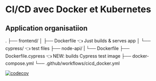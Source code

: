 # CI/CD avec Docker et Kubernetes
## Application organisatiion
.
├── frontend/
│   ├── Dockerfile        👈 Just builds & serves app
│   └── cypress/          👈 test files
├── node-api/
|   └── Dockerfile
├── Dockerfile.cypress    👈 NEW: builds Cypress test image
├── docker-compose.yml
└── .github/workflows/cicd_docker.yml

[![codecov](https://codecov.io/gh/anouvene/cicd-docker/graph/badge.svg?token=9J57TG0A75)](https://codecov.io/gh/anouvene/cicd-docker)